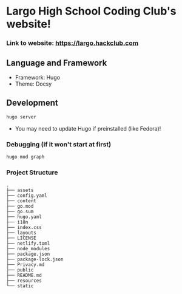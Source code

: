 # Largo High School Coding Club's website!
### Link to website: https://largo.hackclub.com
## Language and Framework
* Framework: Hugo
* Theme: Docsy
## Development
```bash
hugo server
```
* You may need to update Hugo if preinstalled (like Fedora)!
### Debugging (if it won't start at first)
```bash
hugo mod graph
```
### Project Structure
```
.
├── assets
├── config.yaml
├── content
├── go.mod
├── go.sum
├── hugo.yaml
├── i18n
├── index.css
├── layouts
├── LICENSE
├── netlify.toml
├── node_modules
├── package.json
├── package-lock.json
├── Privacy.md
├── public
├── README.md
├── resources
└── static

